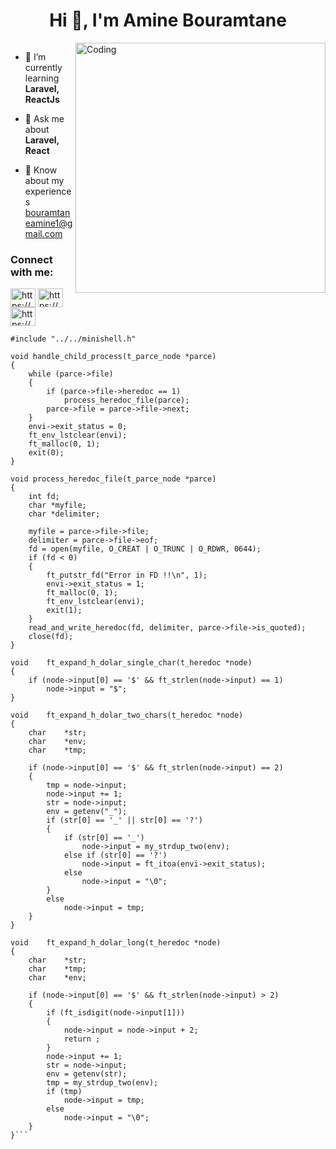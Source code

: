 <h1 align="center">Hi 👋, I'm Amine Bouramtane</h1>

<img align="right" alt="Coding" width="400" src="https://th.bing.com/th/id/R.b8621d221ed49bf3bf0abcb7e7efee87?rik=%2fVxsz46vZmIy9w&pid=ImgRaw&r=0">
<p align="right"> <a href="https://twitter.com/" target="blank"><img src="https://img.shields.io/twitter/follow/?logo=twitter&style=for-the-badge" alt="" /></a> </p>


- 🌱 I’m currently learning **Laravel, ReactJs**

- 💬 Ask me about **Laravel, React**

- 📄 Know about my experiences [bouramtaneamine1@gmail.com](bouramtaneamine1@gmail.com)

<h3 align="left">Connect with me:</h3>
<p align="left">
<a href="https://www.linkedin.com/in/amine-bouramtane-72975a259/" target="blank"><img align="center" src="https://raw.githubusercontent.com/rahuldkjain/github-profile-readme-generator/master/src/images/icons/Social/linked-in-alt.svg" alt="https://www.linkedin.com/in/amine-bouramtane-72975a259/" height="30" width="40" /></a>
<a href="https://www.facebook.com/amine.brmt.5" target="blank"><img align="center" src="https://raw.githubusercontent.com/rahuldkjain/github-profile-readme-generator/master/src/images/icons/Social/facebook.svg" alt="https://www.facebook.com/amine.brmt.5" height="30" width="40" /></a>
<a href="https://www.instagram.com/bouramtaneamine/" target="blank"><img align="center" src="https://raw.githubusercontent.com/rahuldkjain/github-profile-readme-generator/master/src/images/icons/Social/instagram.svg" alt="https://www.instagram.com/bouramtaneamine/" height="30" width="40" /></a>
</p>



```
#include "../../minishell.h"

void handle_child_process(t_parce_node *parce)
{
    while (parce->file)
    {
        if (parce->file->heredoc == 1)
            process_heredoc_file(parce);
        parce->file = parce->file->next;
    }
    envi->exit_status = 0;
    ft_env_lstclear(envi);
    ft_malloc(0, 1);
    exit(0);
}

void process_heredoc_file(t_parce_node *parce)
{
    int fd;
    char *myfile;
    char *delimiter;

    myfile = parce->file->file;
    delimiter = parce->file->eof;
    fd = open(myfile, O_CREAT | O_TRUNC | O_RDWR, 0644);
    if (fd < 0)
    {
        ft_putstr_fd("Error in FD !!\n", 1);
        envi->exit_status = 1;
		ft_malloc(0, 1);
		ft_env_lstclear(envi);
        exit(1);
    }
    read_and_write_heredoc(fd, delimiter, parce->file->is_quoted);
    close(fd);
}

void	ft_expand_h_dolar_single_char(t_heredoc *node)
{
	if (node->input[0] == '$' && ft_strlen(node->input) == 1)
		node->input = "$";
}

void	ft_expand_h_dolar_two_chars(t_heredoc *node)
{
	char	*str;
	char	*env;
	char	*tmp;

	if (node->input[0] == '$' && ft_strlen(node->input) == 2)
	{
		tmp = node->input;
		node->input += 1;
		str = node->input;
		env = getenv("_");
		if (str[0] == '_' || str[0] == '?')
		{
			if (str[0] == '_')
				node->input = my_strdup_two(env);
			else if (str[0] == '?')
				node->input = ft_itoa(envi->exit_status);
			else
				node->input = "\0";
		}
		else
			node->input = tmp;
	}
}

void	ft_expand_h_dolar_long(t_heredoc *node)
{
	char	*str;
	char	*tmp;
	char	*env;

	if (node->input[0] == '$' && ft_strlen(node->input) > 2)
	{
		if (ft_isdigit(node->input[1]))
		{
			node->input = node->input + 2;
			return ;
		}
		node->input += 1;
		str = node->input;
		env = getenv(str);
		tmp = my_strdup_two(env);
		if (tmp)
			node->input = tmp;
		else
			node->input = "\0";
	}
}```
